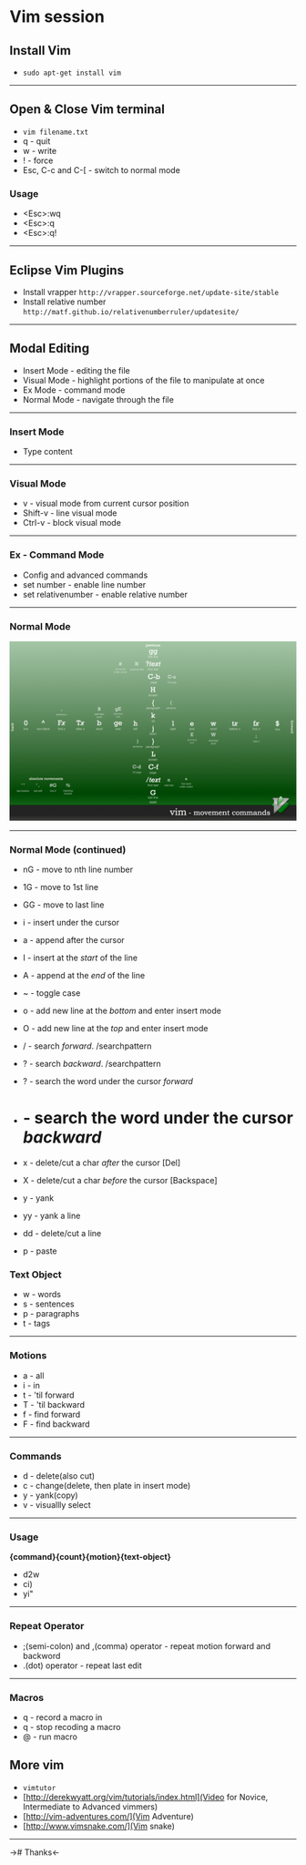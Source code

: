 # Vim session


## Install Vim

* `sudo apt-get install vim`

***

## Open & Close Vim terminal

* `vim filename.txt`
* q                   - quit
* w                   - write
* !                   - force
* Esc, C-c and C-[    - switch to normal mode

### Usage

* \<Esc\>:wq
* \<Esc\>:q
* \<Esc\>:q!

***

## Eclipse Vim Plugins
* Install vrapper
  `http://vrapper.sourceforge.net/update-site/stable`
* Install relative number
 ` http://matf.github.io/relativenumberruler/updatesite/`

***

## Modal Editing

* Insert Mode  - editing the file
* Visual Mode  - highlight portions of the file to manipulate at once
* Ex Mode      - command mode
* Normal Mode  - navigate through the file

***

### Insert Mode

* Type content

***

### Visual Mode

* v        - visual mode from current cursor position
* Shift-v  - line visual mode
* Ctrl-v   - block visual mode

***

### Ex - Command Mode

* Config and advanced commands
* set number         - enable line number
* set relativenumber - enable relative number

***

### Normal Mode
![Normal mode](https://raw.githubusercontent.com/aravindps/vim_presentation/master/vim_shortcuts.png)

***

### Normal Mode (continued)

* nG     - move to nth line number
* 1G     - move to 1st line
* GG     - move to last line

* i      - insert under the cursor
* a      - append after the cursor
* I      - insert at the *start* of the line
* A      - append at the *end* of the line
* ~      - toggle case

* o      - add new line at the *bottom* and enter insert mode
* O      - add new line at the *top* and enter insert mode

* /      - search *forward*. /searchpattern
* ?      - search *backward*. /searchpattern

* ?      - search the word under the cursor *forward*
* #      - search the word under the cursor *backward*

* x      - delete/cut a char *after* the cursor [Del]
* X      - delete/cut a char *before* the cursor [Backspace]
* y      - yank
* yy     - yank a line
* dd     - delete/cut a line
* p      - paste

### Text Object

* w - words
* s - sentences
* p - paragraphs
* t - tags

***

### Motions

* a - all
* i - in
* t - 'til forward
* T - 'til backward
* f - find forward
* F - find backward

***

### Commands

* d - delete(also cut)
* c - change(delete, then plate in insert mode)
* y - yank(copy)
* v - visuallly select

***

### Usage

**{command}{count}{motion}{text-object}**

* d2w
* ci)
* yi"

***

### Repeat Operator

* ;(semi-colon) and ,(comma) operator - repeat motion forward and backword
* .(dot) operator                     - repeat last edit

***

### Macros

* q<register>  - record a macro in <register>
* q            - stop recoding a macro
* @<register>  - run macro

## More vim

* `vimtutor`
* [http://derekwyatt.org/vim/tutorials/index.html](Video for Novice, Intermediate to Advanced vimmers)
* [http://vim-adventures.com/](Vim Adventure)
* [http://www.vimsnake.com/](Vim snake)

***

-># Thanks<-

